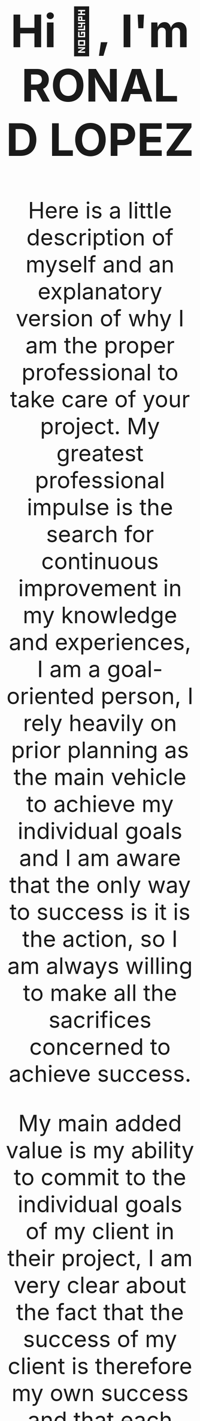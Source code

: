 <div align="center" style="font-size: 60px;">
  <h1> Hi 👋, I'm RONALD LOPEZ </h1>
  
  Here is a little description of myself and an explanatory version of why I am the proper professional to take care of your project.
  My greatest professional impulse is the search for continuous improvement in my knowledge and experiences, I am a goal-oriented person, 
  I rely heavily on prior planning as the main vehicle to achieve my individual goals and I am aware that the only way to success is it is 
  the action, so I am always willing to make all the sacrifices concerned to achieve success.

 My main added value is my ability to commit to the individual goals of my client in their project, I am very clear about the fact that the 
 success of my client is therefore my own success and that each project and request that I generate an ultra-satisfied client with the final 
 product is an addiction to my professional background, which is why every time an estimate is entrusted to me, I dedicate 100% of my dedication, 
 attention, commitment and performance, each task represents my own identity as a profession and my ambition is that this professional identity is 
 synonymous with excellence and quality in execution.
</div>


## :fire: My Stats :
<div align="center">
  <a href="https://github.com/anuraghazra/github-readme-stats">
    <img height=200 align="center" src="https://github-readme-stats.vercel.app/api?username=CodeRLopez&theme=radical&hide_border=true" />
  </a>
  <a href="https://github.com/anuraghazra/convoychat">
    <img height=200 align="center" src="https://github-readme-stats.vercel.app/api/top-langs?username=CodeRLopez&layout=compact&langs_count=8&card_width=320&theme=radical&hide_border=true" />
  </a>
</div>


<div align="center">
  <a href="https://git.io/streak-stats">
    <img src="https://github-readme-streak-stats.herokuapp.com?user=CodeRLopez&card_width=496&theme=radical&hide_border=true" alt="GitHub Streak" style="width: 80%;" />
  </a>
</div>


## :hammer_and_wrench: Frontend Stack
[![My Skills](https://skillicons.dev/icons?i=js,html,css,react,typescript,next,vue,redux,tailwind)](https://skillicons.dev)

## :hammer_and_wrench: Backend Stack
[![My Skills](https://skillicons.dev/icons?i=nodejs,express,nestjs,laravel)](https://skillicons.dev)

## :hammer_and_wrench: DB Stack
[![My Skills](https://skillicons.dev/icons?i=mongo,mysql,postgres)](https://skillicons.dev)

